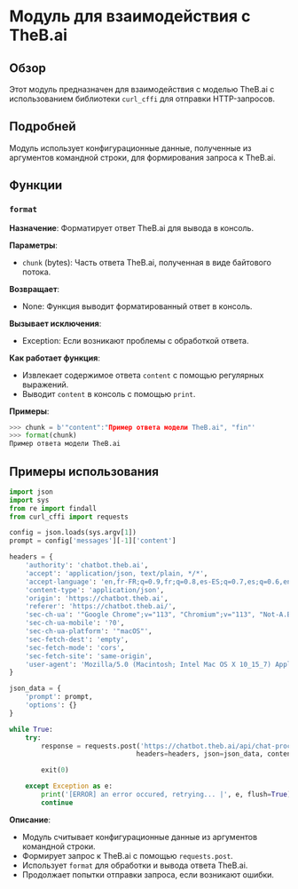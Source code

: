 # Модуль для взаимодействия с TheB.ai

## Обзор

Этот модуль предназначен для взаимодействия с моделью TheB.ai с использованием библиотеки `curl_cffi` для отправки HTTP-запросов. 

## Подробней

Модуль использует конфигурационные данные, полученные из аргументов командной строки, для формирования запроса к TheB.ai. 

## Функции

### `format`

**Назначение**: Форматирует ответ TheB.ai для вывода в консоль.

**Параметры**:

- `chunk` (bytes): Часть ответа TheB.ai, полученная в виде байтового потока.

**Возвращает**:

- None: Функция выводит форматированный ответ в консоль.

**Вызывает исключения**:

- Exception: Если возникают проблемы с обработкой ответа.

**Как работает функция**:

- Извлекает содержимое ответа `content` с помощью регулярных выражений.
- Выводит `content` в консоль с помощью `print`.

**Примеры**:

```python
>>> chunk = b'"content":"Пример ответа модели TheB.ai", "fin"'
>>> format(chunk)
Пример ответа модели TheB.ai
```

## Примеры использования

```python
import json
import sys
from re import findall
from curl_cffi import requests

config = json.loads(sys.argv[1])
prompt = config['messages'][-1]['content']

headers = {
    'authority': 'chatbot.theb.ai',
    'accept': 'application/json, text/plain, */*',
    'accept-language': 'en,fr-FR;q=0.9,fr;q=0.8,es-ES;q=0.7,es;q=0.6,en-US;q=0.5,am;q=0.4,de;q=0.3',
    'content-type': 'application/json',
    'origin': 'https://chatbot.theb.ai',
    'referer': 'https://chatbot.theb.ai/',
    'sec-ch-ua': '"Google Chrome";v="113", "Chromium";v="113", "Not-A.Brand";v="24"',
    'sec-ch-ua-mobile': '?0',
    'sec-ch-ua-platform': '"macOS"',
    'sec-fetch-dest': 'empty',
    'sec-fetch-mode': 'cors',
    'sec-fetch-site': 'same-origin',
    'user-agent': 'Mozilla/5.0 (Macintosh; Intel Mac OS X 10_15_7) AppleWebKit/537.36 (KHTML, like Gecko) Chrome/113.0.0.0 Safari/537.36',
}

json_data = {
    'prompt': prompt,
    'options': {}
}

while True:
    try:
        response = requests.post('https://chatbot.theb.ai/api/chat-process',
                                headers=headers, json=json_data, content_callback=format, impersonate='chrome110')

        exit(0)

    except Exception as e:
        print('[ERROR] an error occured, retrying... |', e, flush=True)
        continue
```

**Описание**:

- Модуль считывает конфигурационные данные из аргументов командной строки.
- Формирует запрос к TheB.ai с помощью `requests.post`.
- Использует `format` для обработки и вывода ответа TheB.ai.
- Продолжает попытки отправки запроса, если возникают ошибки.